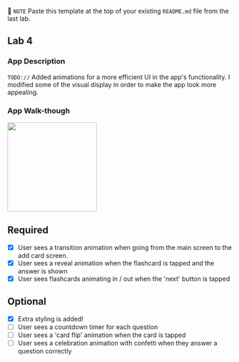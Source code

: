 📝 `NOTE` Paste this template at the top of your existing `README.md` file from the last lab.

## Lab 4

### App Description
`TODO://` Added animations for a more efficient UI in the app's functionality. I modified some of the visual display in order to make the
app look more appealing.

### App Walk-though

<img src="https://imgur.com/lgD2Pmi.gif" width=200><br>

## Required
- [X] User sees a transition animation when going from the main screen to the add card screen.
- [X] User sees a reveal animation when the flashcard is tapped and the answer is shown
- [X] User sees flashcards animating in / out when the 'next' button is tapped

## Optional
- [X] Extra styling is added!
- [ ] User sees a countdown timer for each question
- [ ] User sees a 'card flip' animation when the card is tapped
- [ ] User sees a celebration animation with confetti when they answer a question correctly
